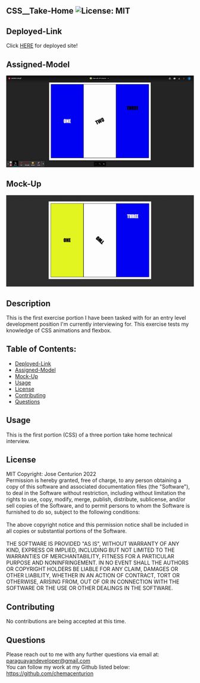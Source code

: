 ## CSS\_\_Take-Home ![License: MIT](https://img.shields.io/badge/License-MIT-yellow.svg)

## Deployed-Link

Click [HERE](https://chemacenturion.github.io/CSS__Take-Home/) for deployed site!

## Assigned-Model

![Assigned-Model-GIF](https://github.com/chemacenturion/CSS__Take-Home/blob/main/assets/images/exersice-one.gif%20-%20Google%20Drive.gif?raw=true)

## Mock-Up

![Mock-Up-GIF](https://github.com/chemacenturion/CSS__Take-Home/blob/main/assets/images/CSS__Take-Home.gif?raw=true)

## Description

This is the first exercise portion I have been tasked with for an entry level development position I'm currently interviewing for. This exercise tests my knowledge of CSS animations and flexbox.

## Table of Contents:

- [Deployed-Link](#Deployed-Link)
- [Assigned-Model](#Assigned-Model)
- [Mock-Up](#Mock-Up)
- [Usage](#Usage)
- [License](#License)
- [Contributing](#Contributing)
- [Questions](#Questions)

## Usage

This is the first portion (CSS) of a three portion take home technical interview.

## License

MIT Copyright: Jose Centurion 2022
<br/>
Permission is hereby granted, free of charge, to any person obtaining a copy of this software and associated documentation files (the "Software"), to deal in the Software without restriction, including without limitation the rights to use, copy, modify, merge, publish, distribute, sublicense, and/or sell copies of the Software, and to permit persons to whom the Software is furnished to do so, subject to the following conditions: <br/> <br/> The above copyright notice and this permission notice shall be included in all copies or substantial portions of the Software. <br/> <br/> THE SOFTWARE IS PROVIDED "AS IS", WITHOUT WARRANTY OF ANY KIND, EXPRESS OR IMPLIED, INCLUDING BUT NOT LIMITED TO THE WARRANTIES OF MERCHANTABILITY, FITNESS FOR A PARTICULAR PURPOSE AND NONINFRINGEMENT. IN NO EVENT SHALL THE AUTHORS OR COPYRIGHT HOLDERS BE LIABLE FOR ANY CLAIM, DAMAGES OR OTHER LIABILITY, WHETHER IN AN ACTION OF CONTRACT, TORT OR OTHERWISE, ARISING FROM, OUT OF OR IN CONNECTION WITH THE SOFTWARE OR THE USE OR OTHER DEALINGS IN THE SOFTWARE.

## Contributing

No contributions are being accepted at this time.

## Questions

Please reach out to me with any further questions via email at:
<br/>
paraguayandeveloper@gmail.com
<br/>
You can follow my work at my Github listed below:
<br/>
https://github.com/chemacenturion
